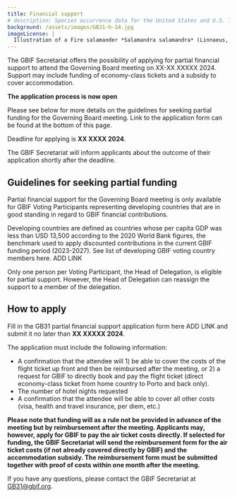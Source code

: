 ```yaml
---
title: Financial support
# description: Species occurrence data for the United States and U.S. Territories.
background: /assets/images/GB31-h-14.jpg
imageLicense: |
  Illustration of a Fire salamander *Salamandra salamandra* (Linnaeus, 1758) from Recherches embryologiques, histologiques et physiologiques sur les glandes à venin de la salamandre terrestre. Paris, 1900. Via [Biodiversity Heritage Library.](https://flic.kr/p/2m4UnCV)
---
```


The GBIF Secretariat offers the possibility of applying for partial financial support to attend the Governing Board meeting on XX-XX XXXXX 2024. Support may include funding of economy-class tickets and a subsidy to cover accommodation. 

**The application process is now open**

Please see below for more details on the guidelines for seeking partial funding for the Governing Board meeting. Link to the application form can be found at the bottom of this page. 

Deadline for applying is **XX XXXX 2024**.

The GBIF Secretariat will inform applicants about the outcome of their application shortly after the deadline. 

## Guidelines for seeking partial funding

Partial financial support for the Governing Board meeting is only available for GBIF Voting Participants representing developing countries that are in good standing in regard to GBIF financial contributions. 

Developing countries are defined as countries whose per capita GDP was less than USD 13,500 according to the 2020 World Bank figures, the benchmark used to apply discounted contributions in the current GBIF funding period (2023-2027). See list of developing GBIF voting country members here. ADD LINK

Only one person per Voting Participant, the Head of Delegation, is eligible for partial support. However, the Head of Delegation can reassign the support to a member of the delegation. 

## How to apply

Fill in the GB31 partial financial support application form here ADD LINK and submit it no later than **XX XXXXX 2024**. 

The application must include the following information:
- A confirmation that the attendee will 1) be able to cover the costs of the flight ticket up front and then be reimbursed after the meeting, or 2) a request for GBIF to directly book and pay the flight ticket (direct economy-class ticket from home country to Porto and back only).
- The number of hotel nights requested
- A confirmation that the attendee will be able to cover all other costs (visa, health and travel insurance, per diem, etc.)

**Please note that funding will as a rule not be provided in advance of the meeting but by reimbursement after the meeting. Applicants may, however, apply for GBIF to pay the air ticket costs directly. If selected for funding, the GBIF Secretariat will send the reimbursement form for the air ticket costs (if not already covered directly by GBIF) and the accommodation subsidy. The reimbursement form must be submitted together with proof of costs within one month after the meeting.**

If you have any questions, please contact the GBIF Secretariat at [GB31@gbif.org](mailto:GB31@gbif.org).


